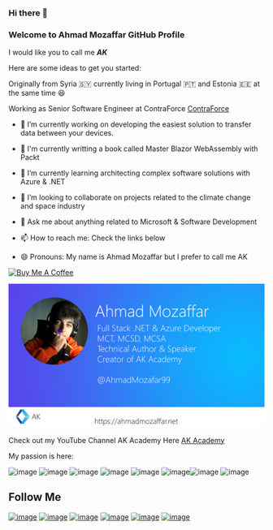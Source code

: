 ### Hi there 👋
### Welcome to Ahmad Mozaffar GitHub Profile 
I would like you to call me ***AK***

Here are some ideas to get you started:

Originally from Syria :syria: currently living in Portugal 🇵🇹 and Estonia 🇪🇪 at the same time 😆

Working as Senior Software Engineer at ContraForce [ContraForce](https://contraforce.com)

- 🔭 I’m currently working on developing the easiest solution to transfer data between your devices.

- 📖 I'm currently writting a book called Master Blazor WebAssembly with Packt 

- 🌱 I’m currently learning architecting complex software solutions with Azure & .NET

- 👯 I’m looking to collaborate on projects related to the climate change and space industry

- 💬 Ask me about anything related to Microsoft & Software Development 

- 📫 How to reach me: Check the links below
- 😄 Pronouns: My name is Ahmad Mozaffar but I prefer to call me AK 


<a href="https://www.buymeacoffee.com/akacademy99" target="_blank"><img src="https://cdn.buymeacoffee.com/buttons/v2/default-yellow.png" alt="Buy Me A Coffee" style="height: 60px !important;width: 217px !important;" ></a>


![Personal Cover](https://github.com/aksoftware98/aksoftware98/blob/main/GitHub%20readme.jpg?raw=true)

Check out my YouTube Channel AK Academy Here [AK Academy](https://www.youtube.com/channel/UCRs-PO48PbbS0l7bBhbu5CA) 

My passion is here:

![image](https://img.shields.io/badge/Microsoft-666666?style=for-the-badge&logo=microsoft&logoColor=white) ![image](https://img.shields.io/badge/Windows-0078D6?style=for-the-badge&logo=windows&logoColor=white) ![image](https://img.shields.io/badge/Microsoft_Azure-0089D6?style=for-the-badge&logo=microsoft-azure&logoColor=white) ![image](https://img.shields.io/badge/C%23-239120?style=for-the-badge&logo=c-sharp&logoColor=white) ![image](https://img.shields.io/badge/Xamarin-3498DB?style=for-the-badge&logo=xamarin&logoColor=white) ![image](https://img.shields.io/badge/.NET-5C2D91?style=for-the-badge&logo=.net&logoColor=white)![image](https://img.shields.io/badge/Markdown-000000?style=for-the-badge&logo=markdown&logoColor=white) ![image](https://img.shields.io/badge/Xbox-107C10?style=for-the-badge&logo=xbox&logoColor=white)

## Follow Me
[![image](https://img.shields.io/badge/YouTube-FF0000?style=for-the-badge&logo=youtube&logoColor=white)](https://www.youtube.com/channel/UCRs-PO48PbbS0l7bBhbu5CA) [![image](https://img.shields.io/badge/GitHub-100000?style=for-the-badge&logo=github&logoColor=white)](https://github.com/aksoftware98) [![image](https://img.shields.io/badge/Twitter-1DA1F2?style=for-the-badge&logo=twitter&logoColor=white)](https://twitter.com/ahmadmozaffar99) [![image](https://img.shields.io/badge/LinkedIn-0077B5?style=for-the-badge&logo=linkedin&logoColor=white)](https://www.linkedin.com/in/ahmad-mozaffar-a07183123/) [![image](https://img.shields.io/badge/Reddit-FF4500?style=for-the-badge&logo=reddit&logoColor=white)](https://www.reddit.com/user/aksoftware99) [![image](https://img.shields.io/badge/Facebook-1877F2?style=for-the-badge&logo=facebook&logoColor=white)](https://www.facebook.com/ahmadmozaffar99/) 
